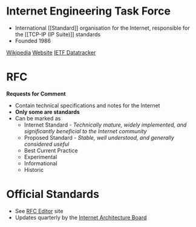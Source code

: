# Internet Engineering Task Force

- International [[Standard]] organisation for the Internet, responsible for the [[TCP-IP (IP Suite)]] standards
- Founded 1986

[Wikipedia](https://en.wikipedia.org/wiki/Internet_Engineering_Task_Force)
[Website](https://www.ietf.org/)
[IETF Datatracker](https://datatracker.ietf.org/)

# RFC
**Requests for Comment**

- Contain technical specifications and notes for the Internet
- **Only some are standards**
- Can be marked as
	- Internet Standard - *Technically mature, widely implemented, and significantly beneficial to the Internet community*
	- Proposed Standard - *Stable, well understood, and generally considered useful*
	- Best Current Practice
	- Experimental
	- Informational
	- Historic

# Official Standards
- See [RFC Editor](https://www.rfc-editor.org/standards) site
- Updates quarterly by the [Internet Architecture Board](https://www.iab.org/)

